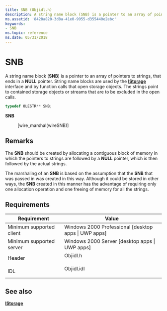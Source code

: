 ```yaml
---
title: SNB (Objidl.h)
description: A string name block (SNB) is a pointer to an array of pointers to strings, that ends in a NULL pointer.
ms.assetid: '8428a820-3d8a-41e0-9955-d355440e2ebc'
keywords:
- SNB
ms.topic: reference
ms.date: 05/31/2018
---
```


# SNB

A string name block (**SNB**) is a pointer to an array of pointers to strings, that ends in a **NULL** pointer. String name blocks are used by the [**IStorage**](/windows/desktop/api/Objidl/nn-objidl-istorage) interface and by function calls that open storage objects. The strings point to contained storage objects or streams that are to be excluded in the open calls.


```C++
typedef OLESTR** SNB;
```



<dl> <dt>

**SNB**
</dt> <dd>

\[wire\_marshal(wireSNB)\]

</dd> </dl>

## Remarks

The **SNB** should be created by allocating a contiguous block of memory in which the pointers to strings are followed by a **NULL** pointer, which is then followed by the actual strings.

The marshaling of an **SNB** is based on the assumption that the **SNB** that was passed in was created in this way. Although it could be stored in other ways, the **SNB** created in this manner has the advantage of requiring only one allocation operation and one freeing of memory for all the strings.

## Requirements



| Requirement | Value |
|-------------------------------------|---------------------------------------------------------------------------------------|
| Minimum supported client<br/> | Windows 2000 Professional \[desktop apps \| UWP apps\]<br/>                     |
| Minimum supported server<br/> | Windows 2000 Server \[desktop apps \| UWP apps\]<br/>                           |
| Header<br/>                   | <dl> <dt>Objidl.h</dt> </dl>   |
| IDL<br/>                      | <dl> <dt>Objidl.idl</dt> </dl> |



## See also

<dl> <dt>

[**IStorage**](/windows/desktop/api/Objidl/nn-objidl-istorage)
</dt> </dl>

 

 





